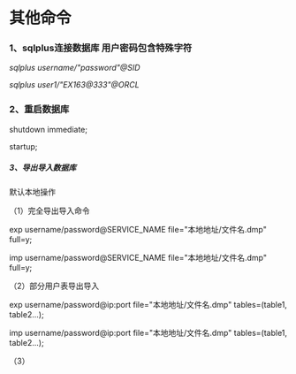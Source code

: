 # 其他命令

### 1、sqlplus连接数据库 用户密码包含特殊字符

_sqlplus username/\"password\"@SID_

_sqlplus user1/\"EX163@333\"@ORCL_

### 2、重启数据库

shutdown immediate;

startup;

##### 3、导出导入数据库

默认本地操作

（1）完全导出导入命令

exp username/password@SERVICE\_NAME file="本地地址/文件名.dmp" full=y;

imp username/password@SERVICE\_NAME file="本地地址/文件名.dmp" full=y;

（2）部分用户表导出导入

exp username/password@ip:port file="本地地址/文件名.dmp" tables=\(table1, table2...\);

imp username/password@ip:port file="本地地址/文件名.dmp" tables=\(table1, table2...\);

（3）

